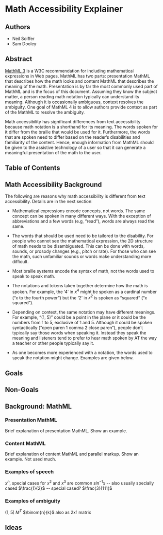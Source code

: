 # Math Accessibility Explainer

## Authors
 * Neil Soiffer
 * Sam Dooley

## Abstract
[MathML 3](https://www.w3.org/TR/MathML3/) is a W3C recommendation for including mathematical expressions in Web pages. MathML has two parts: presentation MathML that describes how the math looks and content MathML that describes the meaning of the math. Presentation is by far the most commonly used part of MathML and is the focus of this document. Assuming they know the subject matter, a person reading math notation typically can understand its meaning. Although it is occasionally ambiguous, context resolves the ambiguity. One goal of MathML 4 is to allow authors provide context as part of the MathML to resolve the ambiguity.

Math accessibility has significant differences from text accessibility because math notation is a shorthand for its meaning. The words spoken for it differ from the braille that would be used for it. Furthermore, the words that are spoken need to differ based on the reader’s disabilities and familiarity of the content. Hence, enough information from MathML should be given to the assistive technology of a user so that it can generate a meaningful presentation of the math to the user. 

## Table of Contents

## Math Accessibility Background
The following are reasons why math accessibility is different from text accessibility. Details are in the next section:

* Mathematical expressions encode concepts, not words. The same concept can be spoken in many different ways. With the exception of abbreviations and a few words (e.g, “read”), words are always read the same.

* The words that should be used need to be tailored to the disability. For people who cannot see the mathematical expression, the 2D structure of math needs to be disambiguated. This can be done with words, sounds, or prosody changes (e.g., pitch or rate). For those who can see the math, such unfamiliar sounds or words make understanding more difficult.  
* Most braille systems encode the syntax of math, not the words used to speak to speak math.
* The notations and tokens taken together determine how the math is spoken. For example, the ‘4’ in $x^4$ might be spoken as a cardinal number (“x to the fourth power”) but the ‘2’ in $x^2$ is spoken as “squared” (“x squared”).
* Depending on context, the same notation may have different meanings. For example, “(1, 5)” could be a point in the plane or it could be the numbers from 1 to 5, exclusive of 1 and 5. Although it could be spoken syntactically (“open paren 1 comma 2 close paren”), people don’t typically say those words when speaking it. Instead they speak the meaning and listeners tend to prefer to hear math spoken by AT the way a teacher or other people typically say it.
* As one becomes more experienced with a notation, the words used to speak the notation might change. Examples are given below.


## Goals

## Non-Goals


## Background: MathML

### Presentation MathML
Brief explanation of presentation MathML.
Show an example.


### Content MathML
Brief explanation of content MathML and parallel markup.
Show an example.
Not used much.


### Examples of speech
$x^n$, special cases for $x^2$ and $x^3$ are common
$sin^{-1} x$ -- also usually specially cased
$\frac{1}{2}$ -- special cased?
$\frac{3}{111}$

### Examples of ambiguity
$(1,5)$
$M^T$
$\binom{n}{k}$ also as 2x1 matrix


## Ideas
